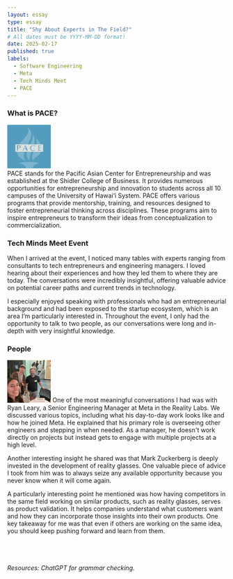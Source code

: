 ```yaml
---
layout: essay
type: essay
title: "Shy About Experts in The Field?"
# All dates must be YYYY-MM-DD format!
date: 2025-02-17
published: true
labels:
  - Software Engineering
  - Meta
  - Tech Minds Meet
  - PACE
---
```

### What is PACE?  
<img width="100px" class="rounded center pe-4" src="../img/essayTechMindsMeet/PACE.png"><br>
PACE stands for the Pacific Asian Center for Entrepreneurship and was established at the Shidler College of Business. It provides numerous opportunities for entrepreneurship and innovation to students across all 10 campuses of the University of Hawai‘i System. PACE offers various programs that provide mentorship, training, and resources designed to foster entrepreneurial thinking across disciplines. These programs aim to inspire entrepreneurs to transform their ideas from conceptualization to commercialization.  

### Tech Minds Meet Event  
When I arrived at the event, I noticed many tables with experts ranging from consultants to tech entrepreneurs and engineering managers. I loved hearing about their experiences and how they led them to where they are today. The conversations were incredibly insightful, offering valuable advice on potential career paths and current trends in technology.  

I especially enjoyed speaking with professionals who had an entrepreneurial background and had been exposed to the startup ecosystem, which is an area I’m particularly interested in. Throughout the event, I only had the opportunity to talk to two people, as our conversations were long and in-depth with very insightful knowledge.   

### People  
<img width="100px" class="rounded center pe-4" src="../img/essayTechMindsMeet/selfie.jpg">
One of the most meaningful conversations I had was with Ryan Leary, a Senior Engineering Manager at Meta in the Reality Labs. We discussed various topics, including what his day-to-day work looks like and how he joined Meta. He explained that his primary role is overseeing other engineers and stepping in when needed. As a manager, he doesn't work directly on projects but instead gets to engage with multiple projects at a high level.  

Another interesting insight he shared was that Mark Zuckerberg is deeply invested in the development of reality glasses. One valuable piece of advice I took from him was to always seize any available opportunity because you never know when it will come again.  

A particularly interesting point he mentioned was how having competitors in the same field working on similar products, such as reality glasses, serves as product validation. It helps companies understand what customers want and how they can incorporate those insights into their own products. One key takeaway for me was that even if others are working on the same idea, you should keep pushing forward and learn from them.  
<br>
<br>
<br>
<br>
*Resources: ChatGPT for grammar checking.*